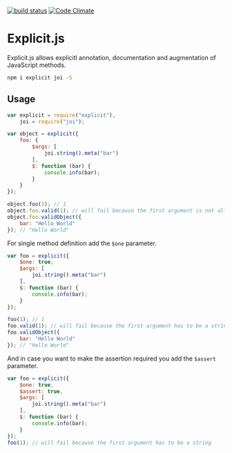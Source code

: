 [![build status](https://travis-ci.org/explicitjs/explicit.svg?branch=master)](https://travis-ci.org/explicitjs/explicit)
[![Code Climate](https://codeclimate.com/github/explicitjs/explicit/badges/gpa.svg)](https://codeclimate.com/github/explicitjs/explicit)

# Explicit.js

Explicit.js allows explicitl annotation, documentation and augmentation of JavaScript methods.

```bash
npm i explicit joi -S
```

## Usage

```JavaScript
var explicit = require("explicit"),
    joi = require("joi");

var object = explicit({
    foo: {
        $args: [
            joi.string().meta("bar")
        ],
        $: function (bar) {
            console.info(bar);
        }
    }
});

object.foo(1); // 1
object.foo.valid(1); // will fail because the first argument is not allowed to be a string
object.foo.validObject({
    bar: "Hello World"
}); // "Hello World"
```

For single method definition add the  ```$one``` parameter.

```JavaScript
var foo = explicit({
    $one: true,   
    $args: [
        joi.string().meta("bar")
    ],
    $: function (bar) {
        console.info(bar);
    }
});

foo(1); // 1
foo.valid(1); // will fail because the first argument has to be a string
foo.validObject({
    bar: "Hello World"
}); // "Hello World"
```

And in case you want to make the assertion required you add the ```$assert``` parameter.

```JavaScript
var foo = explicit({
    $one: true,
    $assert: true, 
    $args: [
        joi.string().meta("bar")
    ],
    $: function (bar) {
        console.info(bar);
    }
});
foo(1); // will fail because the first argument has to be a string
```